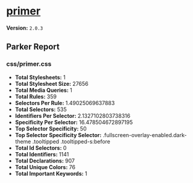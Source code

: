 # [primer]( http://primercss.io )

**Version:** `2.0.3`

## Parker Report

### css/primer.css

- **Total Stylesheets:** 1
- **Total Stylesheet Size:** 27656
- **Total Media Queries:** 1
- **Total Rules:** 359
- **Selectors Per Rule:** 1.49025069637883
- **Total Selectors:** 535
- **Identifiers Per Selector:** 2.1327102803738316
- **Specificity Per Selector:** 16.478504672897195
- **Top Selector Specificity:** 50
- **Top Selector Specificity Selector:** .fullscreen-overlay-enabled.dark-theme .tooltipped .tooltipped-s:before
- **Total Id Selectors:** 0
- **Total Identifiers:** 1141
- **Total Declarations:** 907
- **Total Unique Colors:** 76
- **Total Important Keywords:** 1
